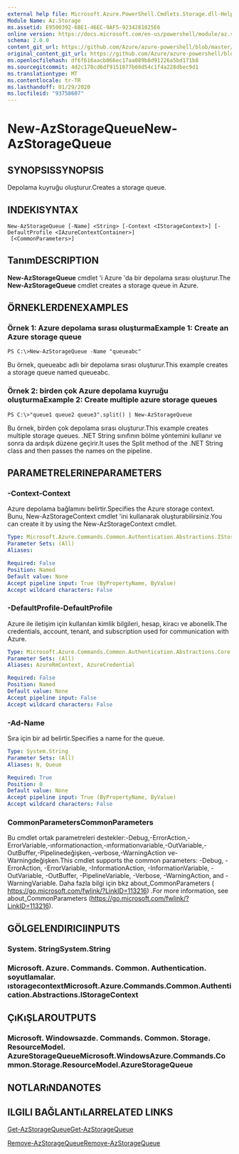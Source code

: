 ```yaml
---
external help file: Microsoft.Azure.PowerShell.Cmdlets.Storage.dll-Help.xml
Module Name: Az.Storage
ms.assetid: E9500392-6BE1-46EC-9AF5-9234281025E6
online version: https://docs.microsoft.com/en-us/powershell/module/az.storage/new-azstoragequeue
schema: 2.0.0
content_git_url: https://github.com/Azure/azure-powershell/blob/master/src/Storage/Storage.Management/help/New-AzStorageQueue.md
original_content_git_url: https://github.com/Azure/azure-powershell/blob/master/src/Storage/Storage.Management/help/New-AzStorageQueue.md
ms.openlocfilehash: df6f616aacb066ec17aa089b8d91226a5bd171b8
ms.sourcegitcommit: 4d2c178cd6df9151877b08d54c1f4a228dbec9d1
ms.translationtype: MT
ms.contentlocale: tr-TR
ms.lasthandoff: 01/29/2020
ms.locfileid: "93758607"
---
```

# <span data-ttu-id="ee9c4-101">New-AzStorageQueue</span><span class="sxs-lookup"><span data-stu-id="ee9c4-101">New-AzStorageQueue</span></span>

## <span data-ttu-id="ee9c4-102">SYNOPSIS</span><span class="sxs-lookup"><span data-stu-id="ee9c4-102">SYNOPSIS</span></span>
<span data-ttu-id="ee9c4-103">Depolama kuyruğu oluşturur.</span><span class="sxs-lookup"><span data-stu-id="ee9c4-103">Creates a storage queue.</span></span>

## <span data-ttu-id="ee9c4-104">INDEKI</span><span class="sxs-lookup"><span data-stu-id="ee9c4-104">SYNTAX</span></span>

```
New-AzStorageQueue [-Name] <String> [-Context <IStorageContext>] [-DefaultProfile <IAzureContextContainer>]
 [<CommonParameters>]
```

## <span data-ttu-id="ee9c4-105">Tanım</span><span class="sxs-lookup"><span data-stu-id="ee9c4-105">DESCRIPTION</span></span>
<span data-ttu-id="ee9c4-106">**New-AzStorageQueue** cmdlet 'i Azure 'da bir depolama sırası oluşturur.</span><span class="sxs-lookup"><span data-stu-id="ee9c4-106">The **New-AzStorageQueue** cmdlet creates a storage queue in Azure.</span></span>

## <span data-ttu-id="ee9c4-107">ÖRNEKLERDEN</span><span class="sxs-lookup"><span data-stu-id="ee9c4-107">EXAMPLES</span></span>

### <span data-ttu-id="ee9c4-108">Örnek 1: Azure depolama sırası oluşturma</span><span class="sxs-lookup"><span data-stu-id="ee9c4-108">Example 1: Create an Azure storage queue</span></span>
```
PS C:\>New-AzStorageQueue -Name "queueabc"
```

<span data-ttu-id="ee9c4-109">Bu örnek, queueabc adlı bir depolama sırası oluşturur.</span><span class="sxs-lookup"><span data-stu-id="ee9c4-109">This example creates a storage queue named queueabc.</span></span>

### <span data-ttu-id="ee9c4-110">Örnek 2: birden çok Azure depolama kuyruğu oluşturma</span><span class="sxs-lookup"><span data-stu-id="ee9c4-110">Example 2: Create multiple azure storage queues</span></span>
```
PS C:\>"queue1 queue2 queue3".split() | New-AzStorageQueue
```

<span data-ttu-id="ee9c4-111">Bu örnek, birden çok depolama sırası oluşturur.</span><span class="sxs-lookup"><span data-stu-id="ee9c4-111">This example creates multiple storage queues.</span></span>
<span data-ttu-id="ee9c4-112">.NET String sınıfının bölme yöntemini kullanır ve sonra da ardışık düzene geçirir.</span><span class="sxs-lookup"><span data-stu-id="ee9c4-112">It uses the Split method of the .NET String class and then passes the names on the pipeline.</span></span>

## <span data-ttu-id="ee9c4-113">PARAMETRELERINE</span><span class="sxs-lookup"><span data-stu-id="ee9c4-113">PARAMETERS</span></span>

### <span data-ttu-id="ee9c4-114">-Context</span><span class="sxs-lookup"><span data-stu-id="ee9c4-114">-Context</span></span>
<span data-ttu-id="ee9c4-115">Azure depolama bağlamını belirtir.</span><span class="sxs-lookup"><span data-stu-id="ee9c4-115">Specifies the Azure storage context.</span></span>
<span data-ttu-id="ee9c4-116">Bunu, New-AzStorageContext cmdlet 'ini kullanarak oluşturabilirsiniz.</span><span class="sxs-lookup"><span data-stu-id="ee9c4-116">You can create it by using the New-AzStorageContext cmdlet.</span></span>

```yaml
Type: Microsoft.Azure.Commands.Common.Authentication.Abstractions.IStorageContext
Parameter Sets: (All)
Aliases:

Required: False
Position: Named
Default value: None
Accept pipeline input: True (ByPropertyName, ByValue)
Accept wildcard characters: False
```

### <span data-ttu-id="ee9c4-117">-DefaultProfile</span><span class="sxs-lookup"><span data-stu-id="ee9c4-117">-DefaultProfile</span></span>
<span data-ttu-id="ee9c4-118">Azure ile iletişim için kullanılan kimlik bilgileri, hesap, kiracı ve abonelik.</span><span class="sxs-lookup"><span data-stu-id="ee9c4-118">The credentials, account, tenant, and subscription used for communication with Azure.</span></span>

```yaml
Type: Microsoft.Azure.Commands.Common.Authentication.Abstractions.Core.IAzureContextContainer
Parameter Sets: (All)
Aliases: AzureRmContext, AzureCredential

Required: False
Position: Named
Default value: None
Accept pipeline input: False
Accept wildcard characters: False
```

### <span data-ttu-id="ee9c4-119">-Ad</span><span class="sxs-lookup"><span data-stu-id="ee9c4-119">-Name</span></span>
<span data-ttu-id="ee9c4-120">Sıra için bir ad belirtir.</span><span class="sxs-lookup"><span data-stu-id="ee9c4-120">Specifies a name for the queue.</span></span>

```yaml
Type: System.String
Parameter Sets: (All)
Aliases: N, Queue

Required: True
Position: 0
Default value: None
Accept pipeline input: True (ByPropertyName, ByValue)
Accept wildcard characters: False
```

### <span data-ttu-id="ee9c4-121">CommonParameters</span><span class="sxs-lookup"><span data-stu-id="ee9c4-121">CommonParameters</span></span>
<span data-ttu-id="ee9c4-122">Bu cmdlet ortak parametreleri destekler:-Debug,-ErrorAction,-ErrorVariable,-ınformationaction,-ınformationvariable,-OutVariable,-OutBuffer,-Pipelinedeğişken,-verbose,-WarningAction ve-Warningdeğişken.</span><span class="sxs-lookup"><span data-stu-id="ee9c4-122">This cmdlet supports the common parameters: -Debug, -ErrorAction, -ErrorVariable, -InformationAction, -InformationVariable, -OutVariable, -OutBuffer, -PipelineVariable, -Verbose, -WarningAction, and -WarningVariable.</span></span> <span data-ttu-id="ee9c4-123">Daha fazla bilgi için bkz about_CommonParameters ( https://go.microsoft.com/fwlink/?LinkID=113216) .</span><span class="sxs-lookup"><span data-stu-id="ee9c4-123">For more information, see about_CommonParameters (https://go.microsoft.com/fwlink/?LinkID=113216).</span></span>

## <span data-ttu-id="ee9c4-124">GÖLGELENDIRICI</span><span class="sxs-lookup"><span data-stu-id="ee9c4-124">INPUTS</span></span>

### <span data-ttu-id="ee9c4-125">System. String</span><span class="sxs-lookup"><span data-stu-id="ee9c4-125">System.String</span></span>

### <span data-ttu-id="ee9c4-126">Microsoft. Azure. Commands. Common. Authentication. soyutlamalar. ıstoragecontext</span><span class="sxs-lookup"><span data-stu-id="ee9c4-126">Microsoft.Azure.Commands.Common.Authentication.Abstractions.IStorageContext</span></span>

## <span data-ttu-id="ee9c4-127">ÇıKıŞLAR</span><span class="sxs-lookup"><span data-stu-id="ee9c4-127">OUTPUTS</span></span>

### <span data-ttu-id="ee9c4-128">Microsoft. Windowsazde. Commands. Common. Storage. ResourceModel. AzureStorageQueue</span><span class="sxs-lookup"><span data-stu-id="ee9c4-128">Microsoft.WindowsAzure.Commands.Common.Storage.ResourceModel.AzureStorageQueue</span></span>

## <span data-ttu-id="ee9c4-129">NOTLARıNDA</span><span class="sxs-lookup"><span data-stu-id="ee9c4-129">NOTES</span></span>

## <span data-ttu-id="ee9c4-130">ILGILI BAĞLANTıLAR</span><span class="sxs-lookup"><span data-stu-id="ee9c4-130">RELATED LINKS</span></span>

[<span data-ttu-id="ee9c4-131">Get-AzStorageQueue</span><span class="sxs-lookup"><span data-stu-id="ee9c4-131">Get-AzStorageQueue</span></span>](./Get-AzStorageQueue.md)

[<span data-ttu-id="ee9c4-132">Remove-AzStorageQueue</span><span class="sxs-lookup"><span data-stu-id="ee9c4-132">Remove-AzStorageQueue</span></span>](./Remove-AzStorageQueue.md)


